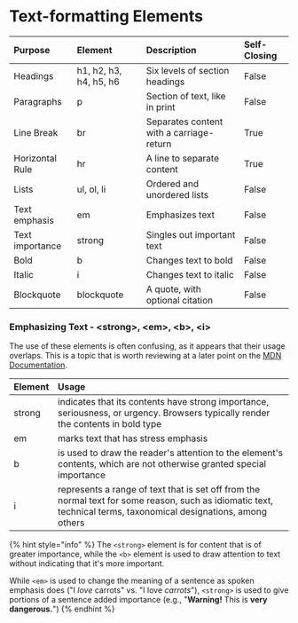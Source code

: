# Text-formatting Elements

| Purpose | Element | Description | Self-Closing |
| :--- | :--- | :--- | :--- |
| Headings | h1, h2, h3, h4, h5, h6 | Six levels of section headings | False |
| Paragraphs | p | Section of text, like in print | False |
| Line Break | br | Separates content with a carriage-return | True |
| Horizontal Rule | hr | A line to separate content | True |
| Lists | ul, ol, li | Ordered and unordered lists | False |
| Text emphasis | em | Emphasizes text | False |
| Text importance | strong | Singles out important text | False |
| Bold | b | Changes text to bold | False |
| Italic | i | Changes text to italic | False |
| Blockquote | blockquote | A quote, with optional citation | False |



### Emphasizing Text - &lt;strong&gt;, &lt;em&gt;, &lt;b&gt;, &lt;i&gt;

The use of these elements is often confusing, as it appears that their usage overlaps. This is a topic that is worth reviewing at a later point on the [MDN Documentation](https://developer.mozilla.org/en-US/docs/Web/HTML/Element/strong#usage_notes).

| **Element** | **Usage** |
| :--- | :--- |
| strong | indicates that its contents have strong importance, seriousness, or urgency. Browsers typically render the contents in bold type |
| em | marks text that has stress emphasis |
| b | is used to draw the reader's attention to the element's contents, which are not otherwise granted special importance |
| i | represents a range of text that is set off from the normal text for some reason, such as idiomatic text, technical terms, taxonomical designations, among others |

{% hint style="info" %}
 The `<strong>` element is for content that is of greater importance, while the `<b>` element is used to draw attention to text without indicating that it's more important.

 While `<em>` is used to change the meaning of a sentence as spoken emphasis does \("I _love_ carrots" vs. "I love _carrots_"\), `<strong>` is used to give portions of a sentence added importance \(e.g., "**Warning!** This is **very dangerous.**"\) 
{% endhint %}

